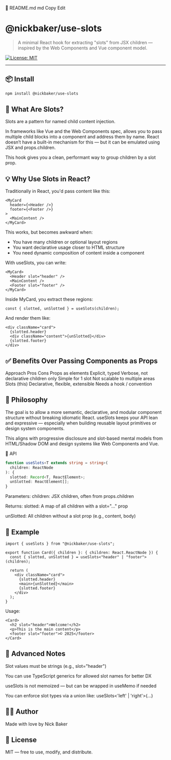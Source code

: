 📄 README.md
md
Copy
Edit
# @nickbaker/use-slots

> A minimal React hook for extracting "slots" from JSX children — inspired by the Web Components and Vue component model.


[![License: MIT](https://img.shields.io/badge/license-MIT-blue.svg)](LICENSE)

---

## 📦 Install

```bash
npm install @nickbaker/use-slots
```
## 🎯 What Are Slots?
Slots are a pattern for named child content injection.

In frameworks like Vue and the Web Components spec, <slot name="header" /> allows you to pass multiple child blocks into a component and address them by name. React doesn’t have a built-in mechanism for this — but it can be emulated using JSX and props.children.

This hook gives you a clean, performant way to group children by a slot prop.

## 💡 Why Use Slots in React?
Traditionally in React, you'd pass content like this:

```tsx
<MyCard
  header={<Header />}
  footer={<Footer />}
>
  <MainContent />
</MyCard>
```
This works, but becomes awkward when:

- You have many children or optional layout regions
- You want declarative usage closer to HTML structure
- You need dynamic composition of content inside a component

With useSlots, you can write:

```tsx
<MyCard>
  <Header slot="header" />
  <MainContent />
  <Footer slot="footer" />
</MyCard>
```
Inside MyCard, you extract these regions:

```tsx
const { slotted, unSlotted } = useSlots(children);
```
And render them like:

```tsx
<div className="card">
  {slotted.header}
  <div className="content">{unSlotted}</div>
  {slotted.footer}
</div>
```
## ✅ Benefits Over Passing Components as Props
Approach	Pros	Cons
Props as elements	Explicit, typed	Verbose, not declarative
children only	Simple for 1 slot	Not scalable to multiple areas
Slots (this)	Declarative, flexible, extensible	Needs a hook / convention

## 🧠 Philosophy
The goal is to allow a more semantic, declarative, and modular component structure without breaking idiomatic React. useSlots keeps your API lean and expressive — especially when building reusable layout primitives or design system components.

This aligns with progressive disclosure and slot-based mental models from HTML/Shadow DOM and design systems like Web Components and Vue.

🧩 API
```ts
function useSlots<T extends string = string>(
  children: ReactNode
): {
  slotted: Record<T, ReactElement>;
  unSlotted: ReactElement[];
}
```
Parameters:
children: JSX children, often from props.children

Returns:
slotted: A map of all children with a slot="..." prop

unSlotted: All children without a slot prop (e.g., content, body)

## 🧪 Example
```tsx
import { useSlots } from "@nickbaker/use-slots";

export function Card({ children }: { children: React.ReactNode }) {
  const { slotted, unSlotted } = useSlots<"header" | "footer">(children);

  return (
    <div className="card">
      {slotted.header}
      <main>{unSlotted}</main>
      {slotted.footer}
    </div>
  );
}
```
Usage:

```tsx
<Card>
  <h2 slot="header">Welcome!</h2>
  <p>This is the main content</p>
  <footer slot="footer">© 2025</footer>
</Card>
```

## 📘 Advanced Notes
Slot values must be strings (e.g., slot="header")

You can use TypeScript generics for allowed slot names for better DX

useSlots is not memoized — but can be wrapped in useMemo if needed

You can enforce slot types via a union like: useSlots<'left' | 'right'>(...)

## 🧑‍💻 Author
Made with love by Nick Baker

## 📄 License
MIT — free to use, modify, and distribute.